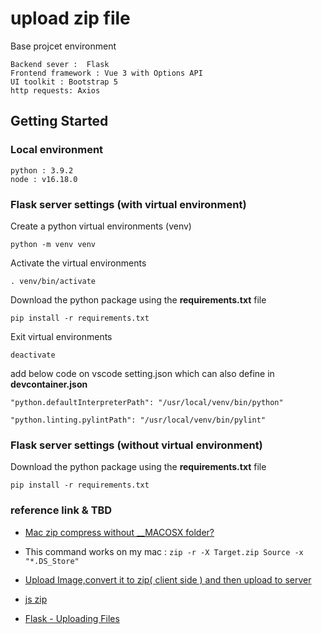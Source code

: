 # upload zip file

Base projcet environment

    Backend sever :  Flask
    Frontend framework : Vue 3 with Options API
    UI toolkit : Bootstrap 5
    http requests: Axios

## Getting Started

### Local environment 

    python : 3.9.2
    node : v16.18.0

### Flask server settings (with virtual environment)

Create a python virtual environments (venv) 

    python -m venv venv

Activate the virtual environments

    . venv/bin/activate

Download the python package using the **requirements.txt** file

    pip install -r requirements.txt

Exit virtual environments

    deactivate

add below code on vscode setting.json which can also define in **devcontainer.json**
    
    "python.defaultInterpreterPath": "/usr/local/venv/bin/python"

	"python.linting.pylintPath": "/usr/local/venv/bin/pylint"

### Flask server settings (without virtual environment)

Download the python package using the **requirements.txt** file

    pip install -r requirements.txt

### reference link & TBD

 - [Mac zip compress without __MACOSX folder?](https://stackoverflow.com/questions/10924236/mac-zip-compress-without-macosx-folder)
 - This command works on my mac : `zip -r -X Target.zip Source -x "*.DS_Store"`

 - [Upload Image,convert it to zip( client side ) and then upload to server](https://stackoverflow.com/questions/48583915/upload-image-convert-it-to-zip-client-side-and-then-upload-to-server)
 - [js zip](https://github.com/Stuk/jszip)

 - [Flask - Uploading Files](https://flask.palletsprojects.com/en/2.2.x/patterns/fileuploads/)